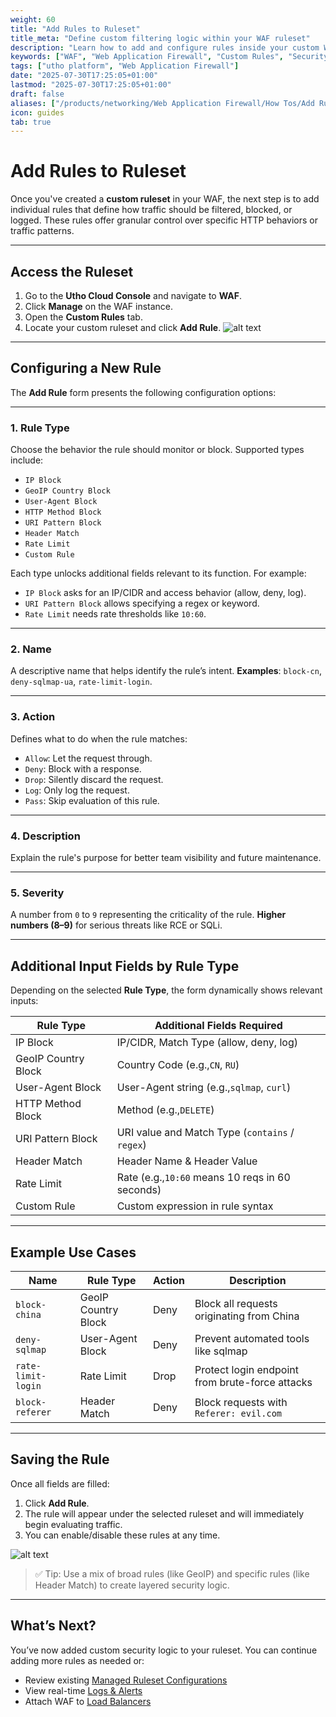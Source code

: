 ```yaml
---
weight: 60
title: "Add Rules to Ruleset"
title_meta: "Define custom filtering logic within your WAF ruleset"
description: "Learn how to add and configure rules inside your custom WAF ruleset to enhance application-level protection against specific threats."
keywords: ["WAF", "Web Application Firewall", "Custom Rules", "Security", "Rule Configuration"]
tags: ["utho platform", "Web Application Firewall"]
date: "2025-07-30T17:25:05+01:00"
lastmod: "2025-07-30T17:25:05+01:00"
draft: false 
aliases: ["/products/networking/Web Application Firewall/How Tos/Add Rules to Ruleset"]
icon: guides
tab: true
---
```

# **Add Rules to Ruleset**

Once you've created a **custom ruleset** in your WAF, the next step is to add individual rules that define how traffic should be filtered, blocked, or logged. These rules offer granular control over specific HTTP behaviors or traffic patterns.

---

## **Access the Ruleset**

1. Go to the **Utho Cloud Console** and navigate to **WAF**.
2. Click **Manage** on the WAF instance.
3. Open the **Custom Rules** tab.
4. Locate your custom ruleset and click **Add Rule**.
   ![alt text](image.png)

---

## **Configuring a New Rule**

The **Add Rule** form presents the following configuration options:

---

### **1. Rule Type**

Choose the behavior the rule should monitor or block. Supported types include:

- `IP Block`
- `GeoIP Country Block`
- `User-Agent Block`
- `HTTP Method Block`
- `URI Pattern Block`
- `Header Match`
- `Rate Limit`
- `Custom Rule`

Each type unlocks additional fields relevant to its function. For example:

- `IP Block` asks for an IP/CIDR and access behavior (allow, deny, log).
- `URI Pattern Block` allows specifying a regex or keyword.
- `Rate Limit` needs rate thresholds like `10:60`.

---

### **2. Name**

A descriptive name that helps identify the rule’s intent.
**Examples**: `block-cn`, `deny-sqlmap-ua`, `rate-limit-login`.

---

### **3. Action**

Defines what to do when the rule matches:

- `Allow`: Let the request through.
- `Deny`: Block with a response.
- `Drop`: Silently discard the request.
- `Log`: Only log the request.
- `Pass`: Skip evaluation of this rule.

---

### **4. Description**

Explain the rule's purpose for better team visibility and future maintenance.

---

### **5. Severity**

A number from `0` to `9` representing the criticality of the rule.
**Higher numbers (8–9)** for serious threats like RCE or SQLi.

---

## **Additional Input Fields by Rule Type**

Depending on the selected **Rule Type**, the form dynamically shows relevant inputs:

| Rule Type           | Additional Fields Required                          |
| ------------------- | --------------------------------------------------- |
| IP Block            | IP/CIDR, Match Type (allow, deny, log)              |
| GeoIP Country Block | Country Code (e.g.,`CN`, `RU`)                  |
| User-Agent Block    | User-Agent string (e.g.,`sqlmap`, `curl`)       |
| HTTP Method Block   | Method (e.g.,`DELETE`)                            |
| URI Pattern Block   | URI value and Match Type (`contains` / `regex`) |
| Header Match        | Header Name & Header Value                          |
| Rate Limit          | Rate (e.g.,`10:60` means 10 reqs in 60 seconds)   |
| Custom Rule         | Custom expression in rule syntax                    |

---

## **Example Use Cases**

| Name                 | Rule Type           | Action | Description                                     |
| -------------------- | ------------------- | ------ | ----------------------------------------------- |
| `block-china`      | GeoIP Country Block | Deny   | Block all requests originating from China       |
| `deny-sqlmap`      | User-Agent Block    | Deny   | Prevent automated tools like sqlmap             |
| `rate-limit-login` | Rate Limit          | Drop   | Protect login endpoint from brute-force attacks |
| `block-referer`    | Header Match        | Deny   | Block requests with `Referer: evil.com`       |

---

## **Saving the Rule**

Once all fields are filled:

1. Click **Add Rule**.
2. The rule will appear under the selected ruleset and will immediately begin evaluating traffic.
3. You can enable/disable these rules at any time.

![alt text](image-1.png)

> ✅ Tip: Use a mix of broad rules (like GeoIP) and specific rules (like Header Match) to create layered security logic.

---

## **What’s Next?**

You’ve now added custom security logic to your ruleset. You can continue adding more rules as needed or:

- Review existing [Managed Ruleset Configurations](https://docs.utho.com/products/security/WAF/How%20Tos/Configure%20Managed%20Rules)
- View real-time [Logs &amp; Alerts](https://console.utho.com/waf/logs)
- Attach WAF to [Load Balancers](https://docs.utho.com/products/security/WAF/How%20Tos/Attach%20LoadBalancer)
